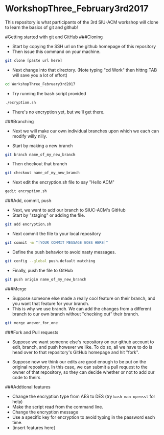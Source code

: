 # WorkshopThree_February3rd2017
This repository is what participants of the 3rd SIU-ACM workshop will clone to learn the basics of git and github!


#Getting started with git and GitHub
###Cloning
+ Start by copying the SSH url on the github homepage of this repository
+ Then issue this command on your machine.
```bash
git clone [paste url here]
```
+ Next change into that directory. (Note typing "cd Work" then hittng TAB will save you a lot of effort)
```bash
cd WorkshopThree_February3rd2017
```

+ Try running the bash script provided
```bash
./ecryption.sh
```

+ There's no encryption yet, but we'll get there.

###Branching
+ Next we will make our own individual branches upon which we each can modify willy nilly.

+ Start by making a new branch
```bash
git branch name_of_my_new_branch
```

+ Then checkout that branch
```bash
git checkout name_of_my_new_branch
```

+ Next edit the encryption.sh file to say "Hello ACM"
```bash
gedit encryption.sh
```

###Add, commit, push
+ Next, we want to add our branch to SIUC-ACM's GitHub
+ Start by "staging" or adding the file.
```bash
git add encryption.sh
```

+ Next commit the file to your local repository
```bash
git commit -m "[YOUR COMMIT MESSAGE GOES HERE]"
```
+ Define the push behavior to avoid nasty messages.
```bash
git config --global push.default matching
```

+ Finally, push the file to GitHub
```bash
git push origin name_of_my_new_branch
```

###Merge
+ Suppose someone else made a really cool feature on their branch, and you want that feature for your branch.
+ This is why we use branch. We can add the changes from a different branch to our own branch without "checking out" their branch.

```bash
git merge answer_for_one
```

###Fork and Pull requests
+ Suppose we want someone else's repository on our github account to edit, branch, and push however we like. To do so, all we have to do is head over to that repository's GitHub homepage and hit "fork".

+ Suppose now we think our edits are good enough to be put on the original repository. In this case, we can submit a pull request to the owner of that repository, so they can decide whether or not to add our code to theirs.

###Addtional features
+ Change the encryption type from AES to DES (try ```bash man openssl``` for help)
+ Make the script read from the command line.
+ Change the encryption message
+ Use a specific key for encryption to avoid typing in the password each time.
+ [insert features here]
